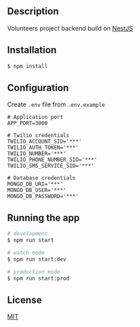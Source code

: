 ## Description

Volunteers project backend build on [NestJS](https://github.com/nestjs/nest)

## Installation

```bash
$ npm install
```

## Configuration

Create `.env` file from `.env.example`

```env
# Application port
APP_PORT=3000

# Twilio credentials
TWILIO_ACCOUNT_SID='***'
TWILIO_AUTH_TOKEN='***'
TWILIO_NUMBER='***'
TWILIO_PHONE_NUMBER_SID='***'
TWILIO_SMS_SERVICE_SID='***'

# Database credentials
MONGO_DB_URI='***'
MONGO_DB_USER='***'
MONGO_DB_PASSWORD='***'

```

## Running the app

```bash
# development
$ npm run start

# watch mode
$ npm run start:dev

# production mode
$ npm run start:prod
```

## License

[MIT](http://www.opensource.org/licenses/mit-license.html)

